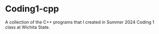 # Coding1-cpp
A collection of the C++ programs that I created in Summer 2024 Coding 1 class at Wichita State.
